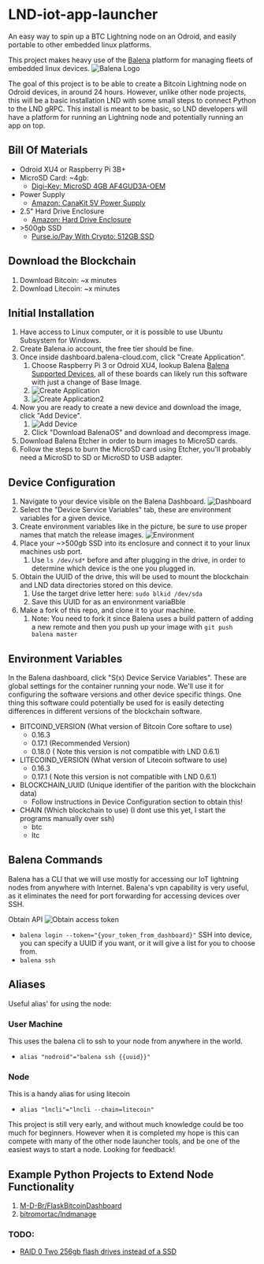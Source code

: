 # LND-iot-app-launcher
An easy way to spin up a BTC Lightning node on an Odroid, and easily portable to other embedded linux platforms.

This project makes heavy use of the [Balena](balena.io) platform for managing fleets of embedded linux devices.
![Balena Logo](https://www.balena.io/blog/content/images/2017/10/balena_logo.jpg)

The goal of this project is to be able to create a Bitcoin Lightning node on Odroid devices, in around 24 hours. However, unlike other node projects, this will be a basic installation LND with some small steps to connect Python to the LND gRPC. This install is meant to be basic, so LND developers will have a platform for running an Lightning node and potentially running an app on top. 

## Bill Of Materials
* Odroid XU4 or Raspberry Pi 3B+
* MicroSD Card: \~4gb: 
	* [Digi-Key: MicroSD 4GB AF4GUD3A-OEM](https://www.digikey.com/product-detail/en/atp-electronics-inc/AF4GUD3A-OEM/AF4GUD3A-OEM-ND/)
* Power Supply
	* [Amazon: CanaKit 5V Power Supply](https://www.amazon.com/gp/product/B00MARDJZ4/)
* 2.5" Hard Drive Enclosure
	* [Amazon: Hard Drive Enclosure](https://www.amazon.com/gp/product/B00OJ3UJ2S/)
* \>500gb SSD
	* [Purse.io/Pay With Crypto: 512GB SSD](https://purse.io/product/B07997QV4Z)

## Download the Blockchain
1. Download Bitcoin: \~x minutes 
1. Download Litecoin: \~x minutes 

## Initial Installation

1. Have access to Linux computer, or it is possible to use Ubuntu Subsystem for Windows.
1. Create Balena.io account, the free tier should be fine.
1. Once inside dashboard.balena-cloud.com, click "Create Application".
	1. Choose Raspberry Pi 3 or Odroid XU4, lookup Balena [Balena Supported Devices](https://www.balena.io/docs/reference/hardware/devices/), all of these boards can likely run this software with just a change of Base Image.
	1. ![Create Application](https://i.imgur.com/HIi6NsY.png)
	1. ![Create Application2](https://i.imgur.com/yV7NvfK.png)
1. Now you are ready to create a new device and download the image, click "Add Device".
	1. ![Add Device](https://i.imgur.com/yiTAGVH.png)
	1. Click "Download BalenaOS" and download and decompress image.
1. Download Balena Etcher in order to burn images to MicroSD cards.
1. Follow the steps to burn the MicroSD card using Etcher, you'll probably need a MicroSD to SD or MicroSD to USB adapter.


## Device Configuration
1. Navigate to your device visible on the Balena Dashboard. ![Dashboard](https://i.imgur.com/ZubjE8L.png)
1. Select the "Device Service Variables" tab, these are environment variables for a given device. 
1. Create environment variables like in the picture, be sure to use proper names that match the release images. ![Environment](https://i.imgur.com/c4pQVYp.png)
1. Place your ~>500gb SSD into its enclosure and connect it to your linux machines usb port.
	1. Use ```ls /dev/sd*``` before and after plugging in the drive, in order to determine which device is the one you plugged in.
1. Obtain the UUID of the drive, this will be used to mount the blockchain and LND data directories stored on this device.
	1. Use the target drive letter here: ```sudo blkid /dev/sda```
	1. Save this UUID for as an environment variaBble
1. Make a fork of this repo, and clone it to your machine.
	1. Note: You need to fork it since Balena uses a build pattern of adding a new remote and then you push up your image with ```git push balena master```


## Environment Variables
In the Balena dashboard, click "S(x) Device Service Variables". These are global settings for the container running your node. We'll use it for configuring the software versions and other device specific things. One thing this software could potentially be used for is easily detecting differences in different versions of the blockchain software.

* BITCOIND_VERSION (What version of Bitcoin Core softare to use)
	* 0.16.3
	* 0.17.1 (Recommended Version)
	* 0.18.0 ( Note this version is not compatible with LND 0.6.1)
* LITECOIND_VERSION (What version of Litecoin software to use)
	* 0.16.3
	* 0.17.1 ( Note this version is not compatible with LND 0.6.1)
* BLOCKCHAIN_UUID (Unique identifier of the parition with the blockchain data)
	* Follow instructions in Device Configuration section to obtain this!
* CHAIN (Which blockchain to use) (I dont use this yet, I start the programs manually over ssh)
	* btc
	* ltc

## Balena Commands
Balena has a CLI that we will use mostly for accessing our IoT lightning nodes from anywhere with Internet. Balena's vpn capability is very useful, as it eliminates the need for port forwarding for accessing devices over SSH.

Obtain API
![Obtain access token](https://cdn1.imggmi.com/uploads/2019/6/5/bd0d7f0342ef811b9d719a844db50d37-full.png)
* ```balena login --token="{your_token_from_dashboard}"```
SSH into device, you can specify a UUID if you want, or it will give a list for you to choose from.
* ```balena ssh```

## Aliases

Useful alias' for using the node:
### User Machine
This uses the balena cli to ssh to your node from anywhere in the world.
* ```alias "nodroid"="balena ssh {{uuid}}"```

### Node
This is a handy alias for using litecoin
* ```alias "lncli"="lncli --chain=litecoin"```

This project is still very early, and without much knowledge could be too much for beginners. However when it is completed my hope is this can compete with many of the other node launcher tools, and be one of the easiest ways to start a node. Looking for feedback!

## Example Python Projects to Extend Node Functionality
1. [M-D-Br/FlaskBitcoinDashboard](https://github.com/M-D-Br/FlaskBitcoinDashboard)
1. [bitromortac/lndmanage](https://github.com/bitromortac/lndmanage)

### TODO:
* [RAID 0 Two 256gb flash drives instead of a SSD](https://pchelp.ricmedia.com/build-raspberry-pi3-raid-nas-server/3/)